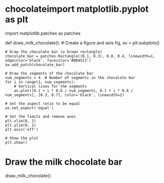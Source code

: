 # chocolateimport matplotlib.pyplot as plt
import matplotlib.patches as patches

def draw_milk_chocolate():
    # Create a figure and axis
    fig, ax = plt.subplots()

    # Draw the chocolate bar (a brown rectangle)
    chocolate_bar = patches.Rectangle((0.1, 0.3), 0.8, 0.4, linewidth=1, edgecolor='black', facecolor='#8B4513')
    ax.add_patch(chocolate_bar)

    # Draw the segments of the chocolate bar
    num_segments = 4  # Number of segments in the chocolate bar
    for i in range(1, num_segments):
        # Vertical lines for the segments
        ax.plot([0.1 + i * 0.8 / num_segments, 0.1 + i * 0.8 / num_segments], [0.3, 0.7], color='black', linewidth=2)
    
    # Set the aspect ratio to be equal
    ax.set_aspect('equal')

    # Set the limits and remove axes
    plt.xlim(0, 1)
    plt.ylim(0, 1)
    plt.axis('off')

    # Show the plot
    plt.show()

# Draw the milk chocolate bar
draw_milk_chocolate()
